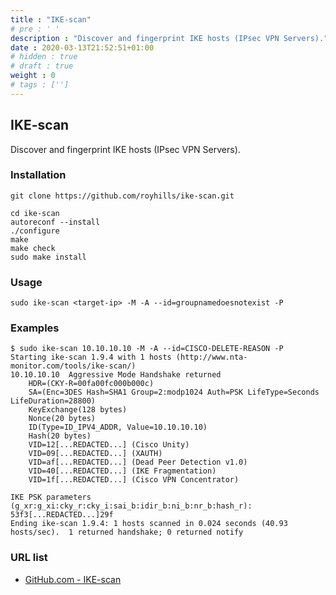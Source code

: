 ```yaml
---
title : "IKE-scan"
# pre : ' '
description : "Discover and fingerprint IKE hosts (IPsec VPN Servers)."
date : 2020-03-13T21:52:51+01:00
# hidden : true
# draft : true
weight : 0
# tags : ['']
---
```


## IKE-scan

Discover and fingerprint IKE hosts (IPsec VPN Servers).

### Installation

```plain
git clone https://github.com/royhills/ike-scan.git
```

```plain
cd ike-scan
autoreconf --install
./configure
make
make check
sudo make install
```

### Usage

```plain
sudo ike-scan <target-ip> -M -A --id=groupnamedoesnotexist -P
```

### Examples

```plain
$ sudo ike-scan 10.10.10.10 -M -A --id=CISCO-DELETE-REASON -P
Starting ike-scan 1.9.4 with 1 hosts (http://www.nta-monitor.com/tools/ike-scan/)
10.10.10.10  Aggressive Mode Handshake returned
    HDR=(CKY-R=00fa00fc000b000c)
    SA=(Enc=3DES Hash=SHA1 Group=2:modp1024 Auth=PSK LifeType=Seconds LifeDuration=28800)
    KeyExchange(128 bytes)
    Nonce(20 bytes)
    ID(Type=ID_IPV4_ADDR, Value=10.10.10.10)
    Hash(20 bytes)
    VID=12[...REDACTED...] (Cisco Unity)
    VID=09[...REDACTED...] (XAUTH)
    VID=af[...REDACTED...] (Dead Peer Detection v1.0)
    VID=40[...REDACTED...] (IKE Fragmentation)
    VID=1f[...REDACTED...] (Cisco VPN Concentrator)

IKE PSK parameters (g_xr:g_xi:cky_r:cky_i:sai_b:idir_b:ni_b:nr_b:hash_r):
53f3[...REDACTED...]29f
Ending ike-scan 1.9.4: 1 hosts scanned in 0.024 seconds (40.93 hosts/sec).  1 returned handshake; 0 returned notify
```

### URL list

* [GitHub.com - IKE-scan](https://github.com/royhills/ike-scan)
